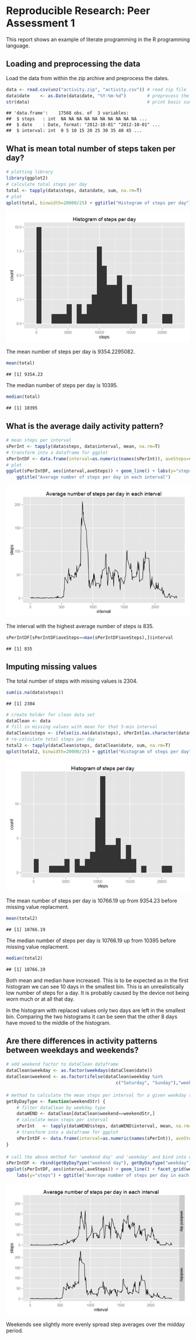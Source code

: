 # Reproducible Research: Peer Assessment 1

This report shows an example of literate programming in the R programming language.


## Loading and preprocessing the data

Load the data from within the zip archive and preprocess the dates.

```r
data <- read.csv(unz("activity.zip", "activity.csv")) # read zip file
data$date    <- as.Date(data$date, "%Y-%m-%d")        # preprocess the dates
str(data)                                             # print basic summary
```

```
## 'data.frame':	17568 obs. of  3 variables:
##  $ steps   : int  NA NA NA NA NA NA NA NA NA NA ...
##  $ date    : Date, format: "2012-10-01" "2012-10-01" ...
##  $ interval: int  0 5 10 15 20 25 30 35 40 45 ...
```


## What is mean total number of steps taken per day?


```r
# plotting library
library(ggplot2)                                                                          
# calculate total steps per day
total <- tapply(data$steps, data$date, sum, na.rm=T)                                      
# plot
qplot(total, binwidth=20000/25) + ggtitle("Histogram of steps per day") + labs(x="steps") 
```

![](PA1_template_files/figure-html/mean-1.png) 
  
The mean number of steps per day is 9354.2295082.

```r
mean(total)
```

```
## [1] 9354.23
```
The median number of steps per day is 10395.

```r
median(total)
```

```
## [1] 10395
```

## What is the average daily activity pattern?


```r
# mean steps per interval
sPerInt <- tapply(data$steps, data$interval, mean, na.rm=T)                    
# transform into a dataframe for ggplot
sPerIntDF <- data.frame(interval=as.numeric(names(sPerInt)), aveSteps=sPerInt) 
# plot
ggplot(sPerIntDF, aes(interval,aveSteps)) + geom_line() + labs(y="steps") +    
    ggtitle("Average number of steps per day in each interval")
```

![](PA1_template_files/figure-html/ave-1.png) 
  
The interval with the highest average number of steps is 835.

```r
sPerIntDF[sPerIntDF$aveSteps==max(sPerIntDF$aveSteps),]$interval
```

```
## [1] 835
```


## Imputing missing values
The total number of steps with missing values is 2304.


```r
sum(is.na(data$steps))
```

```
## [1] 2304
```

```r
# create holder for clean data set
dataClean <- data
# fill in missing values with mean for that 5-min interval
dataClean$steps <- ifelse(is.na(data$steps), sPerInt[as.character(data$interval)] , data$steps)
# re-calculate total steps per day
total2 <- tapply(dataClean$steps, dataClean$date, sum, na.rm=T)  
qplot(total2, binwidth=20000/25) + ggtitle("Histogram of steps per day") + labs(x="steps") # plot
```

![](PA1_template_files/figure-html/na-1.png) 
  
The mean number of steps per day is 10766.19 up from 9354.23 before missing value replacment.

```r
mean(total2)
```

```
## [1] 10766.19
```
The median number of steps per day is 10766.19 up from 10395 before missing value replacment.

```r
median(total2)
```

```
## [1] 10766.19
```
Both mean and median have increased. This is to be expected as in the first histogram we can see 10 days in the smallest bin. This is an unrealistically low number of steps for a day. It is probably caused by the device not being worn much or at all  that day.   

In the histogram with replaced values only two days are left in the smallest bin. Comparing the two histograms it can be seen that the other 8 days have moved to the middle of the histogram.

## Are there differences in activity patterns between weekdays and weekends?


```r
# add weekend factor to dataClean dataframe
dataClean$weekday <- as.factor(weekdays(dataClean$date))
dataClean$weekend <- as.factor(ifelse(dataClean$weekday %in%
                                          c("Saturday", "Sunday"),"weekend day","weekday"))

# method to calculate the mean steps per interval for a given weekday type.
getByDayType <- function(weekendStr) {
    # filter dataClean by weekday type
    dataWEND <- dataClean[dataClean$weekend==weekendStr,]                 
    # calculate mean steps per interval
    sPerInt   <- tapply(dataWEND$steps, dataWEND$interval, mean, na.rm=T) 
    # transform into a dataframe for ggplot
    sPerIntDF <- data.frame(interval=as.numeric(names(sPerInt)), aveSteps=sPerInt, weekend=weekendStr)
}

# call the above method for 'weekend day' and 'weekday' and bind into one dataframe
sPerIntDF <- rbind(getByDayType("weekend day"), getByDayType("weekday"))
ggplot(sPerIntDF, aes(interval,aveSteps)) + geom_line() + facet_grid(weekend~.) +    # plot
    labs(y="steps") + ggtitle("Average number of steps per day in each interval")
```

![](PA1_template_files/figure-html/weekend-1.png) 
  
  
Weekends see slightly more evenly spread step averages over the midday period.
